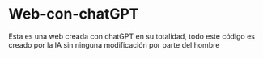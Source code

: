 # Web-con-chatGPT
Esta es una web  creada con chatGPT  en su totalidad, todo este código es creado por la IA sin ninguna modificación por parte del hombre
